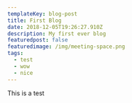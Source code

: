 ```yaml
---
templateKey: blog-post
title: First Blog
date: 2018-12-05T19:26:27.910Z
description: My first ever blog
featuredpost: false
featuredimage: /img/meeting-space.png
tags:
  - test
  - wow
  - nice
---
```

This is a test
